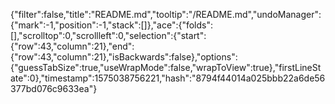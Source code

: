 {"filter":false,"title":"README.md","tooltip":"/README.md","undoManager":{"mark":-1,"position":-1,"stack":[]},"ace":{"folds":[],"scrolltop":0,"scrollleft":0,"selection":{"start":{"row":43,"column":21},"end":{"row":43,"column":21},"isBackwards":false},"options":{"guessTabSize":true,"useWrapMode":false,"wrapToView":true},"firstLineState":0},"timestamp":1575038756221,"hash":"8794f44014a025bbb22a6de56377bd076c9633ea"}
